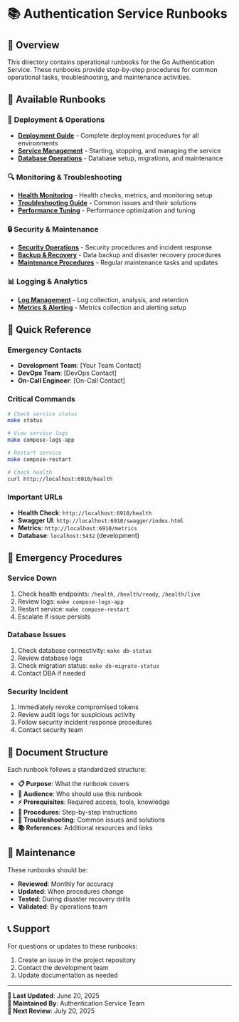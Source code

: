 # 📚 Authentication Service Runbooks

## 🎯 **Overview**

This directory contains operational runbooks for the Go Authentication Service. These runbooks provide step-by-step procedures for common operational tasks, troubleshooting, and maintenance activities.

## 📖 **Available Runbooks**

### 🚀 **Deployment & Operations**
- **[Deployment Guide](./01-deployment.md)** - Complete deployment procedures for all environments
- **[Service Management](./02-service-management.md)** - Starting, stopping, and managing the service
- **[Database Operations](./03-database-operations.md)** - Database setup, migrations, and maintenance

### 🔍 **Monitoring & Troubleshooting**
- **[Health Monitoring](./04-health-monitoring.md)** - Health checks, metrics, and monitoring setup
- **[Troubleshooting Guide](./05-troubleshooting.md)** - Common issues and their solutions
- **[Performance Tuning](./06-performance-tuning.md)** - Performance optimization and tuning

### 🔒 **Security & Maintenance**
- **[Security Operations](./07-security-operations.md)** - Security procedures and incident response
- **[Backup & Recovery](./08-backup-recovery.md)** - Data backup and disaster recovery procedures
- **[Maintenance Procedures](./09-maintenance.md)** - Regular maintenance tasks and updates

### 📊 **Logging & Analytics**
- **[Log Management](./10-log-management.md)** - Log collection, analysis, and retention
- **[Metrics & Alerting](./11-metrics-alerting.md)** - Metrics collection and alerting setup

## 🎯 **Quick Reference**

### **Emergency Contacts**
- **Development Team**: [Your Team Contact]
- **DevOps Team**: [DevOps Contact]
- **On-Call Engineer**: [On-Call Contact]

### **Critical Commands**
```bash
# Check service status
make status

# View service logs
make compose-logs-app

# Restart service
make compose-restart

# Check health
curl http://localhost:6910/health
```

### **Important URLs**
- **Health Check**: `http://localhost:6910/health`
- **Swagger UI**: `http://localhost:6910/swagger/index.html`
- **Metrics**: `http://localhost:6910/metrics`
- **Database**: `localhost:5432` (development)

## 🚨 **Emergency Procedures**

### **Service Down**
1. Check health endpoints: `/health`, `/health/ready`, `/health/live`
2. Review logs: `make compose-logs-app`
3. Restart service: `make compose-restart`
4. Escalate if issue persists

### **Database Issues**
1. Check database connectivity: `make db-status`
2. Review database logs
3. Check migration status: `make db-migrate-status`
4. Contact DBA if needed

### **Security Incident**
1. Immediately revoke compromised tokens
2. Review audit logs for suspicious activity
3. Follow security incident response procedures
4. Contact security team

## 📝 **Document Structure**

Each runbook follows a standardized structure:

- **📋 Purpose**: What the runbook covers
- **👥 Audience**: Who should use this runbook
- **⚡ Prerequisites**: Required access, tools, knowledge
- **📝 Procedures**: Step-by-step instructions
- **🔧 Troubleshooting**: Common issues and solutions
- **📚 References**: Additional resources and links

## 🔄 **Maintenance**

These runbooks should be:
- **Reviewed**: Monthly for accuracy
- **Updated**: When procedures change
- **Tested**: During disaster recovery drills
- **Validated**: By operations team

## 📞 **Support**

For questions or updates to these runbooks:
1. Create an issue in the project repository
2. Contact the development team
3. Update documentation as needed

---

**📅 Last Updated**: June 20, 2025  
**👥 Maintained By**: Authentication Service Team  
**🔄 Next Review**: July 20, 2025
